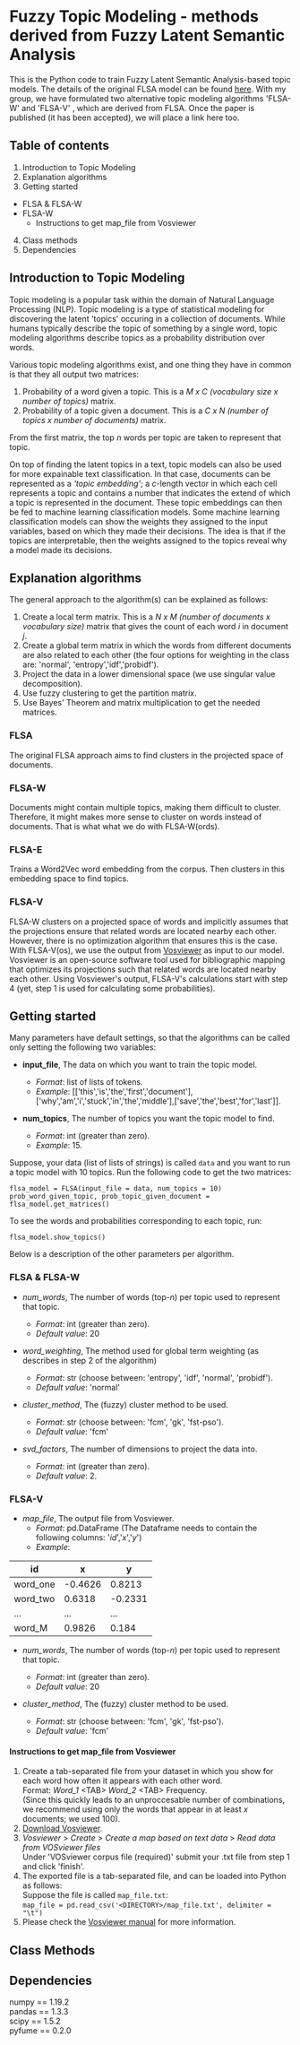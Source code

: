 # Fuzzy Topic Modeling - methods derived from Fuzzy Latent Semantic Analysis
This is the Python code to train Fuzzy Latent Semantic Analysis-based topic models. The details of the original FLSA model can be found [here](https://link.springer.com/article/10.1007/s40815-017-0327-9). With my group, we have formulated two alternative topic modeling algorithms 'FLSA-W' and 'FLSA-V' , which are derived from FLSA. Once the paper is published (it has been accepted), we will place a link here too. 

## Table of contents
1. Introduction to Topic Modeling
2. Explanation algorithms
3. Getting started
  * FLSA & FLSA-W
  * FLSA-W
    * Instructions to get map_file from Vosviewer
4. Class methods
5. Dependencies

## Introduction to Topic Modeling
Topic modeling is a popular task within the domain of Natural Language Processing (NLP). Topic modeling is a type of statistical modeling for discovering the latent 'topics' occuring in a collection of documents. While humans typically describe the topic of something by a single word, topic modeling algorithms describe topics as a probability distribution over words. 

Various topic modeling algorithms exist, and one thing they have in common is that they all output two matrices:
1. Probability of a word given a topic. This is a *M x C (vocabulary size x number of topics)* matrix. 
2. Probability of a topic given a document. This is a *C x  N (number of topics x number of documents)* matrix.

From the first matrix, the top *n* words per topic are taken to represent that topic. 

On top of finding the latent topics in a text, topic models can also be used for more expainable text classification. In that case, documents can be represented as a *'topic embedding'*; a *c*-length vector in which each cell represents a topic and contains a number that indicates the extend of which a topic is represented in the document. These topic embeddings can then be fed to machine learning classification models. Some machine learning classification models can show the weights they assigned to the input variables, based on which they made their decisions. The idea is that if the topics are interpretable, then the weights assigned to the topics reveal why a model made its decisions. 

## Explanation algorithms
The general approach to the algorithm(s) can be explained as follows:

1. Create a local term matrix. This is a *N x M (number of documents x vocabulary size)* matrix that gives the count of each word *i* in document *j*.
2. Create a global term matrix in which the words from different documents are also related to each other (the four options for weighting in the class are: 'normal', 'entropy','idf','probidf'). 
3. Project the data in a lower dimensional space (we use singular value decomposition).
4. Use fuzzy clustering to get the partition matrix.
5. Use Bayes' Theorem and matrix multiplication to get the needed matrices. 

### FLSA
The original FLSA approach aims to find clusters in the projected space of documents. 

### FLSA-W
Documents might contain multiple topics, making them difficult to cluster. Therefore, it might makes more sense to cluster on words instead of documents. That is what what we do with FLSA-W(ords). 

### FLSA-E
Trains a Word2Vec word embedding from the corpus. Then clusters in this embedding space to find topics. 

### FLSA-V
FLSA-W clusters on a projected space of words and implicitly assumes that the projections ensure that related words are located nearby each other. However, there is no optimization algorithm that ensures this is the case. With FLSA-V(os), we use the output from [Vosviewer](https://www.vosviewer.com/) as input to our model. Vosviewer is an open-source software tool used for bibliographic mapping that optimizes its projections such that related words are located nearby each other. Using Vosviewer's output, FLSA-V's calculations start with step 4 (yet, step 1 is used for calculating some probabilities). 



## Getting started
Many parameters have default settings, so that the algorithms can be called only setting the following two variables:
* **input_file**, The data on which you want to train the topic model.
    * *Format*: list of lists of tokens.
    * *Example*: [['this','is','the','first','document'],['why','am','i','stuck','in','the','middle'],['save','the','best','for','last']].

* **num_topics**, The number of topics you want the topic model to find. 
    * *Format*: int (greater than zero).
    * *Example*: 15.

Suppose, your data (list of lists of strings) is called `data` and you want to run a topic model with 10 topics. Run the following code to get the two matrices: 

    flsa_model = FLSA(input_file = data, num_topics = 10)
    prob_word_given_topic, prob_topic_given_document = flsa_model.get_matrices()

To see the words and probabilities corresponding to each topic, run:

    flsa_model.show_topics()

Below is a description of the other parameters per algorithm.

### FLSA & FLSA-W
* *num_words*, The number of words (top-*n*) per topic used to represent that topic. 
    * *Format*: int (greater than zero).
    * *Default value*: 20

* *word_weighting*, The method used for global term weighting (as describes in step 2 of the algorithm)
    * *Format*: str (choose between: 'entropy', 'idf', 'normal', 'probidf').
    * *Default value*: 'normal'

* *cluster_method*, The (fuzzy) cluster method to be used.
    * *Format*: str (choose between: 'fcm', 'gk', 'fst-pso').
    * *Default value*: 'fcm'

* *svd_factors*, The number of dimensions to project the data into. 
    * *Format*: int (greater than zero).
    * *Default value*: 2.

### FLSA-V
* *map_file*, The output file from Vosviewer. 
    * *Format*: pd.DataFrame (The Dataframe needs to contain the following columns: '*id*','*x*','*y*')
    * *Example*:  

| id | x | y |
| --- | --- | --- |
| word_one | -0.4626 | 0.8213 |
| word_two | 0.6318 | -0.2331 |
| ... | ... | ... |
| word_M | 0.9826 | 0.184 |


* *num_words*, The number of words (top-*n*) per topic used to represent that topic. 
    * *Format*: int (greater than zero).
    * *Default value*: 20

* *cluster_method*, The (fuzzy) cluster method to be used.
    * *Format*: str (choose between: 'fcm', 'gk', 'fst-pso').
    * *Default value*: 'fcm'

 #### Instructions to get map_file from Vosviewer

 1. Create a tab-separated file from your dataset in which you show for each word how often it appears with each other word. <br>
    Format: *Word_1* \<TAB\> *Word_2* \<TAB\> Frequency.<br>
    (Since this quickly leads to an unproccesable number of combinations, we recommend using only the words that appear in at least *x* documents; we used 100). 
 2. [Download Vosviewer](https://www.vosviewer.com/download). 
 3. *Vosviewer* \> *Create* \> *Create a map based on text data* \> *Read data from VOSviewer files* <br>
    Under 'VOSviewer corpus file (required)' submit your .txt file from step 1 and click 'finish'. 
 4. The exported file is a tab-separated file, and can be loaded into Python as follows: <br>
    Suppose the file is called `map_file.txt`: <br>
    `map_file = pd.read_csv('<DIRECTORY>/map_file.txt', delimiter = "\t")`
 5. Please check the [Vosviewer manual](https://www.vosviewer.com/documentation/Manual_VOSviewer_1.6.8.pdf) for more information. 
 
 ## Class Methods
 
 ## Dependencies
numpy == 1.19.2 <br>
pandas == 1.3.3 <br>
scipy == 1.5.2 <br>
pyfume == 0.2.0 <br>
